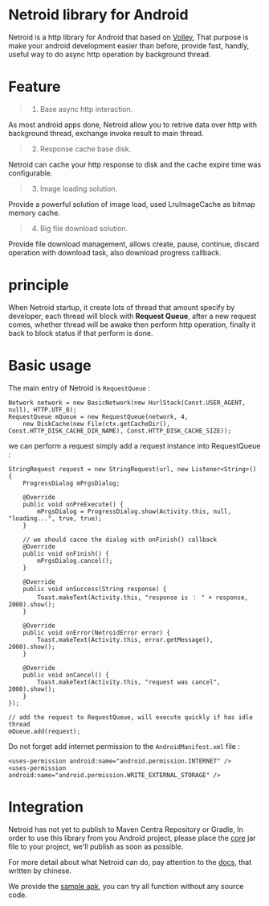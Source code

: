 
Netroid library for Android
===========================

Netroid is a http library for Android that based on [Volley](https://www.captechconsulting.com/blog/raymond-robinson/google-io-2013-volley-image-cache-tutorial),
That purpose is make your android development easier than before, provide fast, handly, useful way to do async http operation by background thread.

Feature
=========

> 1. Base async http interaction.

As most android apps done, Netroid allow you to retrive data over http with background thread, exchange invoke result to main thread.

> 2. Response cache base disk.

Netroid can cache your http response to disk and the cache expire time was configurable.

> 3. Image loading solution.

Provide a powerful solution of image load, used LruImageCache as bitmap memory cache.

> 4. Big file download solution.

Provide file download management, allows create, pause, continue, discard operation with download task, also download progress callback.

principle
=========

When Netroid startup, it create lots of thread that amount specify by developer, each thread will block with **Request Queue**,
after a new request comes, whether thread will be awake then perform http operation, finally it back to block status if that perform is done.

Basic usage
===========

The main entry of Netroid is `RequestQueue` :

    Network network = new BasicNetwork(new HurlStack(Const.USER_AGENT, null), HTTP.UTF_8);
    RequestQueue mQueue = new RequestQueue(network, 4,
        new DiskCache(new File(ctx.getCacheDir(), Const.HTTP_DISK_CACHE_DIR_NAME), Const.HTTP_DISK_CACHE_SIZE));

we can perform a request simply add a request instance into RequestQueue :

    StringRequest request = new StringRequest(url, new Listener<String>() {
        ProgressDialog mPrgsDialog;

        @Override
        public void onPreExecute() {
            mPrgsDialog = ProgressDialog.show(Activity.this, null, "loading...", true, true);
        }

        // we should cacne the dialog with onFinish() callback
        @Override
        public void onFinish() {
            mPrgsDialog.cancel();
        }

        @Override
        public void onSuccess(String response) {
            Toast.makeText(Activity.this, "response is ： " + response, 2000).show();
        }

        @Override
        public void onError(NetroidError error) {
            Toast.makeText(Activity.this, error.getMessage(), 2000).show();
        }

        @Override
        public void onCancel() {
            Toast.makeText(Activity.this, "request was cancel", 2000).show();
        }
    });

    // add the request to RequestQueue, will execute quickly if has idle thread
    mQueue.add(request);

Do not forget add internet permission to the `AndroidManifest.xml` file :

    <uses-permission android:name="android.permission.INTERNET" />
    <uses-permission android:name="android.permission.WRITE_EXTERNAL_STORAGE" />

Integration
===========

Netroid has not yet to publish to Maven Centra Repository or Gradle, In order to use this library from you Android project,
please place the [core](http://netroid.cn/attach/netroid-sdk-1.2.1.jar) jar file to your project, we'll publish as soon as possible.

For more detail about what Netroid can do, pay attention to the [docs](http://netroid.cn/), that written by chinese.

We provide the [sample apk](http://netroid.cn/attach/netroid-sample-1.2.1.apk), you can try all function without any source code.